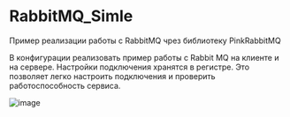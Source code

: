 # RabbitMQ_Simle
Пример реализации работы с RabbitMQ чрез библиотеку PinkRabbitMQ

В конфигурации реализовать пример работы с Rabbit MQ на клиенте и на сервере. Настройки подключения хранятся в регистре. Это позволяет легко настроить подключения и проверить работоспособность сервиса.

![image](https://github.com/free-archer/RabbitMQ_Simle/assets/36464371/fc5fea2d-a0da-4547-a398-b3b111bcc991)
